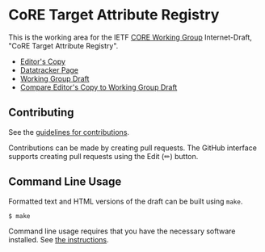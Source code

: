 # CoRE Target Attribute Registry

This is the working area for the IETF [CORE Working Group](https://datatracker.ietf.org/wg/core/documents/) Internet-Draft, "CoRE Target Attribute Registry".

* [Editor's Copy](https://cabo.github.io/core-target-attr/#go.draft-ietf-core-target-attr.html)
* [Datatracker Page](https://datatracker.ietf.org/doc/draft-ietf-core-target-attr)
* [Working Group Draft](https://datatracker.ietf.org/doc/html/draft-ietf-core-target-attr)
* [Compare Editor's Copy to Working Group Draft](https://cabo.github.io/core-target-attr/#go.draft-ietf-core-target-attr.diff)


## Contributing

See the
[guidelines for contributions](https://github.com/cabo/core-target-attr/blob/main/CONTRIBUTING.md).

Contributions can be made by creating pull requests.
The GitHub interface supports creating pull requests using the Edit (✏) button.


## Command Line Usage

Formatted text and HTML versions of the draft can be built using `make`.

```sh
$ make
```

Command line usage requires that you have the necessary software installed.  See
[the instructions](https://github.com/martinthomson/i-d-template/blob/main/doc/SETUP.md).

